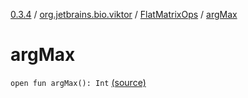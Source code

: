 [0.3.4](../../index.md) / [org.jetbrains.bio.viktor](../index.md) / [FlatMatrixOps](index.md) / [argMax](.)

# argMax

`open fun argMax(): Int` [(source)](https://github.com/JetBrains-Research/viktor/blob/0.3.4/src/main/kotlin/org/jetbrains/bio/viktor/StridedMatrix.kt#L88)